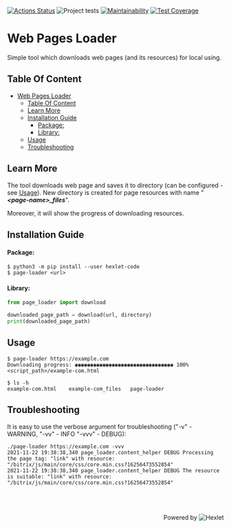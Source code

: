 [![Actions Status](https://github.com/Pejnikov/python-project-lvl3/workflows/hexlet-check/badge.svg)](https://github.com/Pejnikov/python-project-lvl3/actions)
![Project tests](https://github.com/Pejnikov/python-project-lvl3/actions/workflows/project-check.yml/badge.svg)
[![Maintainability](https://api.codeclimate.com/v1/badges/cf93b925cb9cf01d4a64/maintainability)](https://codeclimate.com/github/Pejnikov/python-project-lvl3/maintainability)
[![Test Coverage](https://api.codeclimate.com/v1/badges/cf93b925cb9cf01d4a64/test_coverage)](https://codeclimate.com/github/Pejnikov/python-project-lvl3/test_coverage)

# Web Pages Loader
Simple tool which downloads web pages (and its resources) for local using. 

## Table Of Content
- [Web Pages Loader](#web-pages-loader)
  - [Table Of Content](#table-of-content)
  - [Learn More](#learn-more)
  - [Installation Guide](#installation-guide)
      - [Package:](#package)
      - [Library:](#library)
  - [Usage](#usage)
  - [Troubleshooting](#troubleshooting)


## Learn More
The tool downloads web page and saves it to directory (can be configured - see [Usage](#usage)). New directory is created for page resources with name "***\<page-name\>_files***".

Moreover, it will show the progress of downloading resources.

## Installation Guide

#### Package:
```bath
$ python3 -m pip install --user hexlet-code
$ page-loader <url>
```
#### Library:
```python
from page_loader import download

downloaded_page_path = download(url, directory)
print(downloaded_page_path)
```
## Usage
```bath
$ page-loader https://example.com
Downloading progress: ◉◉◉◉◉◉◉◉◉◉◉◉◉◉◉◉◉◉◉◉◉◉◉◉◉◉◉◉◉◉◉◉ 100%
<script_path>/example-com.html
```
```bath
$ ls -h
example-com.html	example-com_files	page-loader
```
## Troubleshooting
It is easy to use the verbose argument for troubleshooting ("-v" - WARNING, "-vv" - INFO "-vvv" - DEBUG):
```bath
./page-loader https://example.com -vvv
2021-11-22 19:38:38,340 page_loader.content_helper DEBUG Processing the page tag: "link" with resource: "/bitrix/js/main/core/css/core.min.css?16256473552854"
2021-11-22 19:38:38,340 page_loader.content_helper DEBUG The resource is suitable: "link" with resource: "/bitrix/js/main/core/css/core.min.css?16256473552854"
```
<br/>
<br/>
<br/>
<div style="text-align: right"> Powered by <img alt="Hexlet" src="https://s3.eu-central-1.amazonaws.com/trengo/media/hc_fav_FxmAO9yYcM.png"></div>

